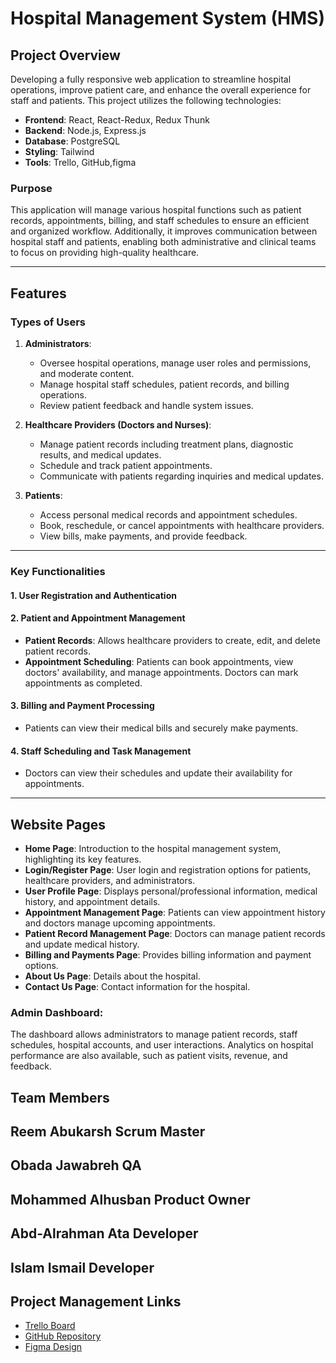  
# Hospital Management System (HMS)

## Project Overview
Developing a fully responsive web application to streamline hospital operations, improve patient care, and enhance the overall experience for staff and patients. This project utilizes the following technologies:

- **Frontend**: React, React-Redux, Redux Thunk
- **Backend**: Node.js, Express.js
- **Database**: PostgreSQL
- **Styling**: Tailwind
- **Tools**: Trello, GitHub,figma 

### Purpose
This application will manage various hospital functions such as patient records, appointments, billing, and staff schedules to ensure an efficient and organized workflow. Additionally, it improves communication between hospital staff and patients, enabling both administrative and clinical teams to focus on providing high-quality healthcare.

---

## Features

### Types of Users
1. **Administrators**:
   - Oversee hospital operations, manage user roles and permissions, and moderate content.
   - Manage hospital staff schedules, patient records, and billing operations.
   - Review patient feedback and handle system issues.

2. **Healthcare Providers (Doctors and Nurses)**:
   - Manage patient records including treatment plans, diagnostic results, and medical updates.
   - Schedule and track patient appointments.
   - Communicate with patients regarding inquiries and medical updates.

3. **Patients**:
   - Access personal medical records and appointment schedules.
   - Book, reschedule, or cancel appointments with healthcare providers.
   - View bills, make payments, and provide feedback.

---

### Key Functionalities

#### 1. **User Registration and Authentication**

#### 2. **Patient and Appointment Management**
- **Patient Records**: Allows healthcare providers to create, edit, and delete patient records.
- **Appointment Scheduling**: Patients can book appointments, view doctors' availability, and manage appointments. Doctors can mark appointments as completed.

#### 3. **Billing and Payment Processing**
- Patients can view their medical bills and securely make payments.
 

#### 4. **Staff Scheduling and Task Management**
- Doctors can view their schedules and update their availability for appointments.

---

## Website Pages

- **Home Page**: Introduction to the hospital management system, highlighting its key features.
- **Login/Register Page**: User login and registration options for patients, healthcare providers, and administrators.
- **User Profile Page**: Displays personal/professional information, medical history, and appointment details.
- **Appointment Management Page**: Patients can view appointment history and doctors manage upcoming appointments.
- **Patient Record Management Page**: Doctors can manage patient records and update medical history.
- **Billing and Payments Page**: Provides billing information and payment options.
- **About Us Page**: Details about the hospital.
- **Contact Us Page**: Contact information for the hospital.

### Admin Dashboard:
The dashboard allows administrators to manage patient records, staff schedules, hospital accounts, and user interactions. Analytics on hospital performance are also available, such as patient visits, revenue, and feedback.

 

## Team Members 
 
## Reem Abukarsh Scrum Master
## Obada Jawabreh  QA
## Mohammed Alhusban Product Owner
## Abd-Alrahman Ata Developer
## Islam Ismail Developer


## Project Management Links

- [Trello Board](https://trello.com/invite/b/66ea96601ab574733ab1dad3/ATTIc3aeee19af0196d306944aea49e5cf3eFDA972ED/hospital-system)
- [GitHub Repository](https://github.com/Hospital-Management-System-G3)
- [Figma Design](https://www.figma.com/design/tiWKdN3cY9qpLHouDx2Yaf/Untitled?node-id=0-1&t=9CCWtg1Z2bxPCr7i-1)

   


 
 
